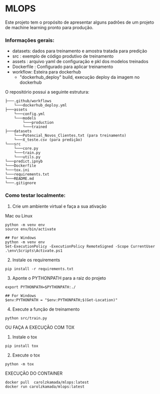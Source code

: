 # MLOPS

Este projeto tem o propósito de apresentar alguns padrões de um projeto de machine learning pronto para produção.

### Informações gerais:
- datasets: dados para treinamento e amostra tratada para predição
- src : exemplo de código produtivo de treinamento
- assets : arquivo yaml de configuração e pkl dos modelos treinados
- Dockerfile : Configurado para aplicar treinamento
- workflow: Esteira para dockerhub
    - "dockerhub_deploy" build, execução deploy da imagem no dockerhub

O repositório possui a seguinte estrutura:

```
├───.github/workflows
    └───dockerhub_deploy.yml
├───assets
    └───config.yml
    └───models
        └───production
        └───trained
├───datasets
    └───Potencial_Novos_Clientes.txt (para treinamento)
    └───X_teste.csv (para predição)
└───src
    └───core.py
    └───train.py
    └───utils.py
└───predict.ipnyb
└───Dockerfile  
└───tox.ini
└───requirements.txt
└───README.md
└───.gitignore
```

### Como testar localmente:

1. Crie um ambiente virtual e faça a sua ativação

Mac ou Linux
```
python -m venv env 
source env/bin/activate

## For Windows
python -m venv env 
Set-ExecutionPolicy -ExecutionPolicy RemoteSigned -Scope CurrentUser
.\env\Scripts\Activate.ps1 
```
2. Instale os requirements
```
pip install -r requirements.txt
```
3. Aponte o PYTHONPATH para a raiz do projeto
```
export PYTHONPATH=$PYTHONPATH:./

## For Windows
$env:PYTHONPATH = "$env:PYTHONPATH;$(Get-Location)"
```
4. Execute a função de treinamento
```
python src/train.py 
```

OU FAÇA A EXECUÇÃO COM TOX

1. Instale o tox
```
pip install tox
```
2. Execute o tox
```
python -m tox
```

EXECUÇÃO DO CONTAINER
```
docker pull  carolzkamada/mlops:latest
docker run carolzkamada/mlops:latest 
```